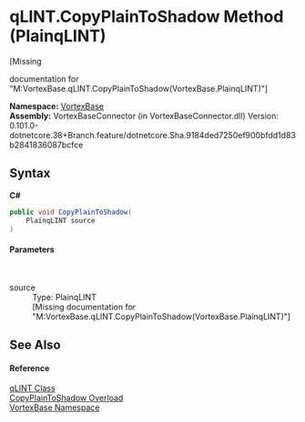 # qLINT.CopyPlainToShadow Method (PlainqLINT)
 

\[Missing <summary> documentation for "M:VortexBase.qLINT.CopyPlainToShadow(VortexBase.PlainqLINT)"\]

**Namespace:**&nbsp;<a href="N_VortexBase.md">VortexBase</a><br />**Assembly:**&nbsp;VortexBaseConnector (in VortexBaseConnector.dll) Version: 0.101.0-dotnetcore.38+Branch.feature/dotnetcore.Sha.9184ded7250ef900bfdd1d83b2841836087bcfce

## Syntax

**C#**<br />
``` C#
public void CopyPlainToShadow(
	PlainqLINT source
)
```


#### Parameters
&nbsp;<dl><dt>source</dt><dd>Type: PlainqLINT<br />\[Missing <param name="source"/> documentation for "M:VortexBase.qLINT.CopyPlainToShadow(VortexBase.PlainqLINT)"\]</dd></dl>

## See Also


#### Reference
<a href="T_VortexBase_qLINT.md">qLINT Class</a><br /><a href="Overload_VortexBase_qLINT_CopyPlainToShadow.md">CopyPlainToShadow Overload</a><br /><a href="N_VortexBase.md">VortexBase Namespace</a><br />